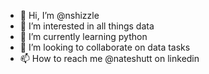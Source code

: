 - 👋 Hi, I’m @nshizzle
- 👀 I’m interested in all things data
- 🌱 I’m currently learning python
- 💞️ I’m looking to collaborate on data tasks
- 📫 How to reach me @nateshutt on linkedin

<!---
nshizzle/nshizzle is a ✨ special ✨ repository because its `README.md` (this file) appears on your GitHub profile.
You can click the Preview link to take a look at your changes.
--->
